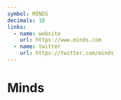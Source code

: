 ```yaml
---
symbol: MINDS
decimals: 18
links:
  - name: website
    url: https://www.minds.com
  - name: twitter
    url: https://twitter.com/minds
---
```


# Minds
